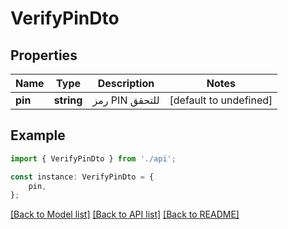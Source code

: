 # VerifyPinDto


## Properties

Name | Type | Description | Notes
------------ | ------------- | ------------- | -------------
**pin** | **string** | رمز PIN للتحقق | [default to undefined]

## Example

```typescript
import { VerifyPinDto } from './api';

const instance: VerifyPinDto = {
    pin,
};
```

[[Back to Model list]](../README.md#documentation-for-models) [[Back to API list]](../README.md#documentation-for-api-endpoints) [[Back to README]](../README.md)
